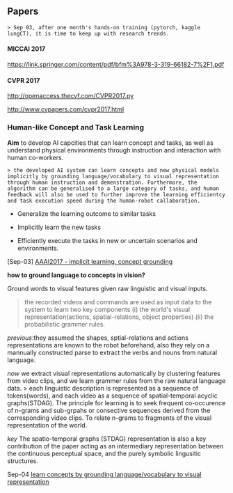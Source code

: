 ## Papers

	> Sep 03, after one month's hands-on training (pytorch, kaggle lungCT), it is time to keep up with research trends.

#### MICCAI 2017
https://link.springer.com/content/pdf/bfm%3A978-3-319-66182-7%2F1.pdf


#### CVPR 2017
http://openaccess.thecvf.com/CVPR2017.py

http://www.cvpapers.com/cvpr2017.html



### Human-like Concept and Task Learning

**Aim** to develop AI capcities that can learn concept and tasks, as well as understand physical environments through instruction and interaction with human co-workers. 

	> the developed AI system can learn concepts and new physical models implicitly by grounding language/vocabulary to visual representation through human instruction and demenstration. Furthermore, the algorithm can be generalised to a large category of tasks, and human feedback will also be used to further improve the learning efficientcy and task execution speed during the human-robot callaboration.

* Generalize the learning outcome to similar tasks

* Implicitly learn the new tasks

* Efficiently execute the tasks in new or uncertain scenarios and environments.


[Sep-03]
[AAAI2017 - implicit learning, concept grounding](http://www.aaai.org/Conferences/AAAI/2017/PreliminaryPapers/22-Alomari-14913.pdf) 

**how to ground language to concepts in vision?**

Ground words to visual features given raw linguistic and visual inputs.

> the recorded videos and commands are used as input data to the system to learn two key components (i) the world's visual representation(actions, spatial-relations, object properties) (ii) the probabilistic grammer rules.

*previous*:they assumed the shapes, sptial-relations and actions representations are known to the robot beforehand, also they rely on a mannually constructed parse to extract the verbs and nouns from natural language.

*now* we extract visual representations automatically by clustering features from video clips, and we learn grammer rules from the raw natural language data.
	> each linguistic description is represented as a sequence of tokens(words), and each video as a sequence of spatial-temporal acyclic graphs(STDAG). The principle for learning is to seek frequent co-occurence of n-grams and sub-grpahs or consective sequences derived from the corresponding video clips.  To relate n-grams to fragments of the visual representation of the world. 

*key* The spatio-temporal graphs (STDAG) representation is also a key contribution of the paper acting as an intermediary representation between the continuous perceptual space, and the purely symbolic lingusitic structures.


Sep-04
[learn concepts by grounding language/vocabulary to visual representation](https://papers.nips.cc/paper/7017-deep-reinforcement-learning-from-human-preferences.pdf)







